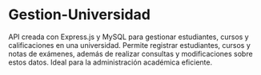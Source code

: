 # Gestion-Universidad
API creada con Express.js y MySQL para gestionar estudiantes, cursos y calificaciones en una universidad. Permite registrar estudiantes, cursos y notas de exámenes, además de realizar consultas y modificaciones sobre estos datos. Ideal para la administración académica eficiente.
